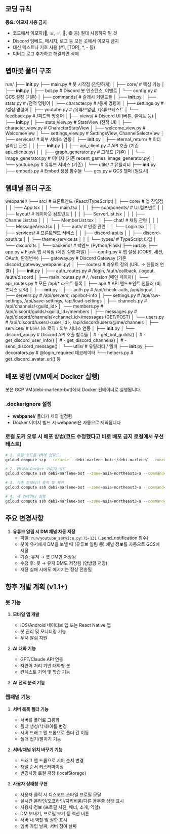   ## 코딩 규칙

  **중요: 이모지 사용 금지**
  - 코드에서 이모지(🎉, 📊, ✅, 🔴, 🟢 등) 절대 사용하지 말 것
  - Discord 임베드, 메시지, 로그 등 모든 곳에서 이모지 금지
  - 대신 텍스트나 기호 사용 (#1, [TOP], *, - 등)
  - 디버그 로그 추가하고 해결되면 삭제 

  ## 뎁마봇 폴더 구조

  run/
  ├── __init__.py
  ├── main.py                    # 봇 시작점 (간단하게)
  │
  ├── core/                      # 핵심 기능
  │   ├── __init__.py
  │   ├── bot.py                # Discord 봇 인스턴스, 이벤트
  │   └── config.py             # GCS 설정 (기존)
  │
  ├── commands/                  # 슬래시 커맨드들
  │   ├── __init__.py
  │   ├── stats.py              # /전적 명령어
  │   ├── character.py          # /통계 명령어
  │   ├── settings.py           # /설정 명령어
  │   ├── youtube.py            # /유튜브알림, /유튜브테스트
  │   └── feedback.py           # /피드백 명령어
  │
  ├── views/                     # Discord UI (버튼, 셀렉트 등)
  │   ├── __init__.py
  │   ├── stats_view.py         # StatsView (전적 UI)
  │   ├── character_view.py     # CharacterStatsView
  │   ├── welcome_view.py       # WelcomeView
  │   └── settings_view.py      # SettingsView, ChannelSelectView
  │
  ├── services/                  # 외부 서비스 연동
  │   ├── __init__.py
  │   ├── eternal_return/       # 이터널리턴 관련
  │   │   ├── __init__.py
  │   │   ├── api_client.py     # API 호출 (기존 api_clients.py)
  │   │   ├── graph_generator.py # 그래프 (기존)
  │   │   └── image_generator.py # 이미지 (기존 recent_games_image_generator.py)
  │   └── youtube.py            # 유튜브 서비스 (기존)
  │
  └── utils/                     # 유틸리티
      ├── __init__.py
      ├── embeds.py             # Embed 생성 함수들
      └── gcs.py                # GCS 헬퍼 (필요시)


## 웹패널 폴더 구조

webpanel/
├── src/                             # 프론트엔드 (React/TypeScript)
│   ├── core/                        # 앱 진입점
│   │   ├── App.tsx
│   │   └── main.tsx
│   │
│   ├── components/                  # UI 컴포넌트
│   │   ├── layout/                  # 레이아웃 컴포넌트
│   │   │   ├── ServerList.tsx
│   │   │   ├── ChannelList.tsx
│   │   │   └── MemberList.tsx
│   │   ├── chat/                    # 채팅 관련
│   │   │   └── MessageArea.tsx
│   │   └── auth/                    # 인증 관련
│   │       └── Login.tsx
│   │
│   ├── services/                    # 프론트엔드 서비스
│   │   ├── discord-api.ts
│   │   ├── discord-oauth.ts
│   │   └── theme-service.ts
│   │
│   └── types/                       # TypeScript 타입
│       └── discord.ts
│
└── backend/                         # 백엔드 (Python/Flask)
    ├── __init__.py
    ├── app.py                      # Flask 앱 시작점 (메인 실행 파일)
    ├── config.py                   # 앱 설정 (CORS, 세션, OAuth, 환경변수)
    ├── gateway.py                  # Discord Gateway (기존 discord_gateway_webpanel.py)
    │
    ├── routes/                      # 라우트 정의 (URL → 핸들러 연결)
    │   ├── __init__.py
    │   ├── auth_routes.py          # /login, /auth/callback, /logout, /auth/discord
    │   ├── main_routes.py          # /, /version (메인 페이지)
    │   └── api_routes.py           # 모든 /api/* 라우트 등록
    │
    ├── api/                         # API 엔드포인트 핸들러 (비즈니스 로직)
    │   ├── __init__.py
    │   ├── auth.py                 # /api/check-auth, /api/logout
    │   ├── servers.py              # /api/servers, /api/bot-info
    │   ├── settings.py             # /api/raw-settings, /api/save-settings, /api/load-settings
    │   ├── channels.py             # /api/channels/<guild_id>
    │   ├── members.py              # /api/discord/guilds/<guild_id>/members
    │   ├── messages.py             # /api/discord/channels/<channel_id>/messages (GET/POST)
    │   └── users.py                # /api/discord/users/<user_id>, /api/discord/users/@me/channels
    │
    ├── services/                    # 비즈니스 로직 / 외부 서비스 연동
    │   ├── __init__.py
    │   └── discord_api.py          # Discord API 호출 함수들
    │                                # - get_bot_guilds()
    │                                # - get_discord_user_info()
    │                                # - get_discord_channels()
    │                                # - send_discord_message()
    │
    └── utils/                       # 유틸리티 / 헬퍼
        ├── __init__.py
        ├── decorators.py           # @login_required 데코레이터
        └── helpers.py              # get_discord_avatar_url() 등



## 배포 방법 (VM에서 Docker 실행)

봇은 GCP VM(debi-marlene-bot)에서 Docker 컨테이너로 실행됩니다.

### .dockerignore 설정
- **webpanel/** 폴더가 제외 설정됨
- Docker 이미지 빌드 시 webpanel은 자동으로 제외됩니다

### 로컬 도커 오류 시 배포 방법(코드 수정했다고 바로 배포 금지 로컬에서 우선 테스트)

```bash
# 1. 로컬 코드를 VM에 업로드
gcloud compute scp --recurse . debi-marlene-bot:~/debi-marlene/ --zone=asia-northeast3-a

# 2. VM에서 Docker 이미지 빌드
gcloud compute ssh debi-marlene-bot --zone=asia-northeast3-a --command="cd ~/debi-marlene && docker build -t debi-marlene-bot ."

# 3. 기존 컨테이너 중지 및 제거
gcloud compute ssh debi-marlene-bot --zone=asia-northeast3-a --command="docker stop debi-marlene || true && docker rm debi-marlene || true"

# 4. 새 컨테이너 실행
gcloud compute ssh debi-marlene-bot --zone=asia-northeast3-a --command="docker run -d --name debi-marlene -p 5000:5000 -p 8080:8080 debi-marlene-bot"
```

## 주요 변경사항

1. **유튜브 알림 시 DM 채널 자동 저장**
   - 파일: `run/youtube_service.py:75-131` (_send_notification 함수)
   - 봇이 유저에게 DM을 보낼 때 (유튜브 알림 등) 채널 정보를 자동으로 GCS에 저장
   - 기존: 유저 → 봇 DM만 저장됨
   - 수정 후: 봇 → 유저 DM도 저장됨 (양방향 저장)
   - 저장 실패 시에도 메시지는 정상 전송됨


## 향후 개발 계획 (v1.1+)

### 봇 기능
1. **모바일 앱 개발**
   - iOS/Android 네이티브 앱 또는 React Native 앱
   - 봇 관리 및 모니터링 기능
   - 푸시 알림 지원

2. **AI 대화 기능**
   - GPT/Claude API 연동
   - 자연어 처리 기반 대화형 봇
   - 컨텍스트 기억 및 학습 기능

3. **AI 전적 분석 기능**

### 웹패널 기능
1. **서버 목록 폴더 기능**
   - 서버를 폴더로 그룹화
   - 폴더 생성/삭제/이름 변경
   - 서버 드래그 앤 드롭으로 폴더 간 이동
   - 폴더 접기/펼치기 기능

2. **서버/채널 위치 바꾸기 기능**
   - 드래그 앤 드롭으로 서버 순서 변경
   - 채널 순서 커스터마이징
   - 변경사항 로컬 저장 (localStorage)

3. **사용자 상태창 구현**
   - 사용자 클릭 시 디스코드 스타일 프로필 모달
   - 실시간 온라인/오프라인/자리비움/다른 용무중 상태 표시
   - 사용자 정보 (프로필 사진, 배너, 소개, 역할)
   - DM 보내기, 프로필 보기 등 액션 버튼
   - 서버 내 역할 및 권한 표시
   - 멤버 가입 날짜, 서버 참여 날짜
